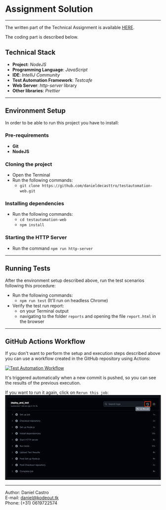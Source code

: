 # **Assignment Solution**

---

The written part of the Technical Assignment is available [HERE](https://docs.google.com/document/d/1jlund0-0aOQ-w86Y-CBkl60mPCtHOZAAULZJ_JsgKKw).

The coding part is described below.

## Technical Stack

- **Project**: _NodeJS_
- **Programming Language**: _JavaScript_
- **IDE**: _IntelliJ Community_
- **Test Automation Framework**: _Testcafe_
- **Web Server**: _http-server_ library
- **Other libraries**: _Prettier_

---

## Environment Setup

In order to be able to run this project you have to install:

### Pre-requirements

- **Git**
- **NodeJS**

### Cloning the project

- Open the Terminal
- Run the following commands:
  - `git clone https://github.com/danieldecasttro/testautomation-web.git`

### Installing dependencies

- Run the following commands:
  - `cd testautomation-web`
  - `npm install`

### Starting the HTTP Server

- Run the command `npm run http-server`

---

## Running Tests

After the environment setup described above, run the test scenarios following this procedure:

- Run the following commands:
  - `npm run test`
    (It'll run on headless Chrome)
- Verify the test run report:
  - on your Terminal output
  - navigating to the folder `reports` and opening the file `report.html` in the browser

---

## GitHub Actions Workflow

If you don't want to perform the setup and execution steps described above you can use a workflow created in the GitHub repository using Actions:

[![Test Automation Workflow](https://github.com/danieldecasttro/testautomation-web/actions/workflows/testcafe.yml/badge.svg)](https://github.com/danieldecasttro/testautomation-web/actions/workflows/testcafe.yml)

It's triggered automatically when a new commit is pushed, so you can see the results of the previous execution.

If you want to run it again, click on `Rerun this job`:
![img.png](img.png)

---

Author: Daniel Castro<br>
E-mail: [daniel@kodeout.tk](mailto:daniel@kodeout.tk)<br>
Phone: (+31) 0619722574
